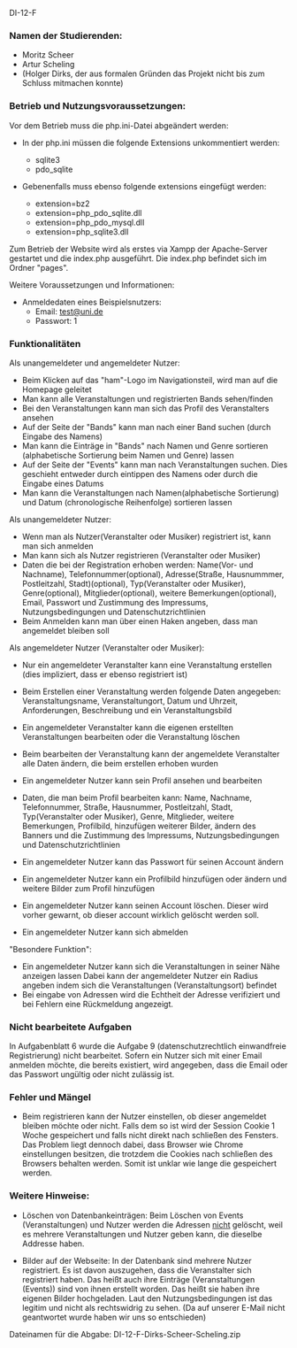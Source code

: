 DI-12-F

### Namen der Studierenden:

- Moritz Scheer
- Artur Scheling
- (Holger Dirks, der aus formalen Gründen das Projekt nicht bis zum Schluss mitmachen konnte)

### Betrieb und Nutzungsvoraussetzungen:

Vor dem Betrieb muss die php.ini-Datei abgeändert werden:
- In der php.ini müssen die folgende Extensions unkommentiert werden:
    - sqlite3
    - pdo_sqlite

- Gebenenfalls muss ebenso folgende extensions eingefügt werden:
  - extension=bz2
  - extension=php_pdo_sqlite.dll
  - extension=php_pdo_mysql.dll
  - extension=php_sqlite3.dll

Zum Betrieb der Website wird als erstes via Xampp der Apache-Server gestartet und die index.php ausgeführt. 
Die index.php befindet sich im Ordner "pages".

Weitere Voraussetzungen und Informationen:
- Anmeldedaten eines Beispielsnutzers:
    - Email: test@uni.de
    - Passwort: 1

### Funktionalitäten

Als unangemeldeter und angemeldeter Nutzer:

- Beim Klicken auf das "ham"-Logo im Navigationsteil, wird man auf die Homepage geleitet
- Man kann alle Veranstaltungen und registrierten Bands sehen/finden
- Bei den Veranstaltungen kann man sich das Profil des Veranstalters ansehen
- Auf der Seite der "Bands" kann man nach einer Band suchen (durch Eingabe des Namens)
- Man kann die Einträge in "Bands" nach Namen und Genre sortieren (alphabetische Sortierung beim Namen und Genre) lassen
- Auf der Seite der "Events" kann man nach Veranstaltungen suchen. Dies geschieht entweder durch eintippen des Namens oder durch die Eingabe eines Datums
- Man kann die Veranstaltungen nach Namen(alphabetische Sortierung) und Datum (chronologische Reihenfolge) sortieren lassen

Als unangemeldeter Nutzer:

- Wenn man als Nutzer(Veranstalter oder Musiker) registriert ist, kann man sich anmelden
- Man kann sich als Nutzer registrieren (Veranstalter oder Musiker)
- Daten die bei der Registration erhoben werden: 
  Name(Vor- und Nachname), Telefonnummer(optional), Adresse(Straße, Hausnummmer, Postleitzahl, Stadt)(optional), Typ(Veranstalter oder Musiker), Genre(optional), Mitglieder(optional), weitere Bemerkungen(optional), Email, Passwort und Zustimmung des Impressums, Nutzungsbedingungen und Datenschutzrichtlinien 
- Beim Anmelden kann man über einen Haken angeben, dass man angemeldet bleiben soll

Als angemeldeter Nutzer (Veranstalter oder Musiker):

- Nur ein angemeldeter Veranstalter kann eine Veranstaltung erstellen (dies impliziert, dass er ebenso registriert ist)
- Beim Erstellen einer Veranstaltung werden folgende Daten angegeben: Veranstaltungsname, Veranstaltungort, Datum und Uhrzeit, Anforderungen, Beschreibung und ein Veranstaltungsbild
- Ein angemeldeter Veranstalter kann die eigenen erstellten Veranstaltungen bearbeiten oder die Veranstaltung löschen
- Beim bearbeiten der Veranstaltung kann der angemeldete Veranstalter alle Daten ändern, die beim erstellen erhoben wurden

- Ein angemeldeter Nutzer kann sein Profil ansehen und bearbeiten
- Daten, die man beim Profil bearbeiten kann: Name, Nachname, Telefonnummer, Straße, Hausnummer, Postleitzahl, Stadt, Typ(Veranstalter oder Musiker), Genre, Mitglieder, weitere Bemerkungen, Profilbild, hinzufügen weiterer Bilder, ändern des Banners und die Zustimmung des Impressums, Nutzungsbedingungen und Datenschutzrichtlinien
- Ein angemeldeter Nutzer kann das Passwort für seinen Account ändern
- Ein angemeldeter Nutzer kann ein Profilbild hinzufügen oder ändern und weitere Bilder zum Profil hinzufügen
- Ein angemeldeter Nutzer kann seinen Account löschen. Dieser wird vorher gewarnt, ob dieser account wirklich gelöscht werden soll.
- Ein angemeldeter Nutzer kann sich abmelden

"Besondere Funktion":
- Ein angemeldeter Nutzer kann sich die Veranstaltungen in seiner Nähe anzeigen lassen
  Dabei kann der angemeldeter Nutzer ein Radius angeben indem sich die Veranstaltungen (Veranstaltungsort) befindet
- Bei eingabe von Adressen wird die Echtheit der Adresse verifiziert und bei Fehlern eine Rückmeldung angezeigt. 

### Nicht bearbeitete Aufgaben

In Aufgabenblatt 6 wurde die Aufgabe 9 (datenschutzrechtlich einwandfreie Registrierung) nicht bearbeitet.
Sofern ein Nutzer sich mit einer Email anmelden möchte, 
die bereits existiert, wird angegeben, dass die Email oder das Passwort ungültig oder nicht zulässig ist.

### Fehler und Mängel

- Beim registrieren kann der Nutzer einstellen, ob dieser angemeldet bleiben möchte oder nicht. Falls dem so ist wird der Session Cookie 1 Woche gespeichert und falls nicht direkt nach schließen des Fensters. Das Problem liegt dennoch dabei, dass Browser wie Chrome einstellungen besitzen, die trotzdem die Cookies nach schließen des Browsers behalten werden. Somit ist unklar wie lange die gespeichert werden.

### Weitere Hinweise:

- Löschen von Datenbankeinträgen:
  Beim Löschen von Events (Veranstaltungen) und Nutzer
  werden die Adressen <ins>nicht</ins> gelöscht,
  weil es mehrere Veranstaltungen und Nutzer geben kann,
  die dieselbe Addresse haben.

- Bilder auf der Webseite:
  In der Datenbank sind mehrere Nutzer registriert.
  Es ist davon auszugehen, dass die Veranstalter sich registriert haben.
  Das heißt auch ihre Einträge (Veranstaltungen (Events)) sind von ihnen erstellt worden.
  Das heißt sie haben ihre eigenen Bilder hochgeladen.
  Laut den Nutzungsbedingungen ist das legitim und nicht als rechtswidrig zu sehen.
  (Da auf unserer E-Mail nicht geantwortet wurde haben wir uns so entschieden)

Dateinamen für die Abgabe:
DI-12-F-Dirks-Scheer-Scheling.zip
